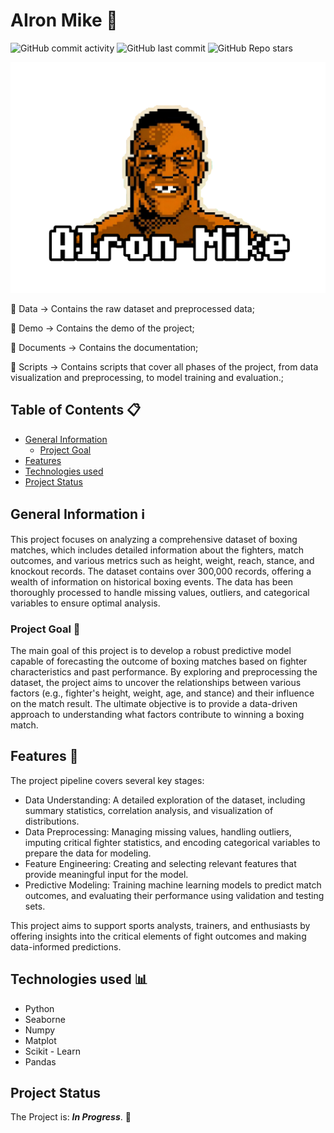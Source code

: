 # AIron Mike 🥊
![GitHub commit activity](https://img.shields.io/github/commit-activity/t/RVigliotta/AIron-Mike)
![GitHub last commit](https://img.shields.io/github/last-commit/RVigliotta/AIron-Mike)
![GitHub Repo stars](https://img.shields.io/github/stars/RVigliotta/AIron-Mike)

<p align="center">
  <img src="Documents/Logo.png" alt="AIron Mike" width="550">
</p>

📁 Data          → Contains the raw dataset and preprocessed data;

📁 Demo          → Contains the demo of the project;

📁 Documents     → Contains the documentation;

📁 Scripts       → Contains scripts that cover all phases of the project, from data visualization and preprocessing, to model training and evaluation.;


## Table of Contents 📋
* [General Information](#General-Information-ℹ)
  + [Project Goal](#Project-Goal-)
* [Features](#features-)
* [Technologies used](#Technologies-used-)
* [Project Status](#project-status-)


## General Information ℹ
This project focuses on analyzing a comprehensive dataset of boxing matches, which includes detailed information about the fighters, match outcomes, and various metrics such as height, weight, reach, stance, and knockout records. The dataset contains over 300,000 records, offering a wealth of information on historical boxing events. The data has been thoroughly processed to handle missing values, outliers, and categorical variables to ensure optimal analysis.
### Project Goal 🎯
The main goal of this project is to develop a robust predictive model capable of forecasting the outcome of boxing matches based on fighter characteristics and past performance. By exploring and preprocessing the dataset, the project aims to uncover the relationships between various factors (e.g., fighter's height, weight, age, and stance) and their influence on the match result. The ultimate objective is to provide a data-driven approach to understanding what factors contribute to winning a boxing match.

## Features 📝
The project pipeline covers several key stages:
- Data Understanding: A detailed exploration of the dataset, including summary statistics, correlation analysis, and visualization of distributions.
- Data Preprocessing: Managing missing values, handling outliers, imputing critical fighter statistics, and encoding categorical variables to prepare the data for modeling.
- Feature Engineering: Creating and selecting relevant features that provide meaningful input for the model.
- Predictive Modeling: Training machine learning models to predict match outcomes, and evaluating their performance using validation and testing sets.

This project aims to support sports analysts, trainers, and enthusiasts by offering insights into the critical elements of fight outcomes and making data-informed predictions.

## Technologies used 📊
- Python
- Seaborne
- Numpy
- Matplot
- Scikit - Learn
- Pandas

## Project Status
The Project is: **_In Progress_**. 🚧
